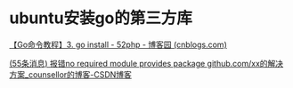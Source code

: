 # ubuntu安装go的第三方库

[【Go命令教程】3. go install - 52php - 博客园 (cnblogs.com)](https://www.cnblogs.com/52php/p/6433461.html)

[(55条消息) 报错no required module provides package github.com/xx的解决方案_counsellor的博客-CSDN博客](https://blog.csdn.net/counsellor/article/details/123031707)
